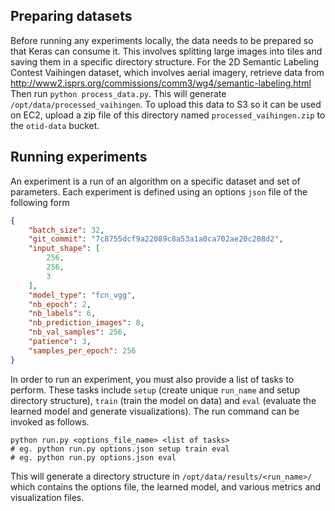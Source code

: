 ## Preparing datasets

Before running any experiments locally, the data needs to be prepared so that Keras can consume it. This involves splitting large images into tiles and saving them in a specific directory structure. For the
2D Semantic Labeling Contest Vaihingen dataset, which involves aerial imagery, retrieve data from
 http://www2.isprs.org/commissions/comm3/wg4/semantic-labeling.html Then run `python process_data.py`. This will generate `/opt/data/processed_vaihingen`.
 To upload this data to S3 so it can be used on EC2, upload a zip file of this directory named `processed_vaihingen.zip` to the `otid-data` bucket.

## Running experiments

An experiment is a run of an algorithm on a specific dataset and set of parameters. Each experiment is defined using an options `json` file of the following form
```json
{
    "batch_size": 32,
    "git_commit": "7c8755dcf9a22089c8a53a1a0ca702ae20c208d2",
    "input_shape": [
        256,
        256,
        3
    ],
    "model_type": "fcn_vgg",
    "nb_epoch": 2,
    "nb_labels": 6,
    "nb_prediction_images": 8,
    "nb_val_samples": 256,
    "patience": 3,
    "samples_per_epoch": 256
}
```
In order to run an experiment, you must also provide a list of tasks to perform. These tasks
include `setup` (create unique `run_name` and setup directory structure), `train` (train the model on data) and `eval` (evaluate the learned model and generate visualizations). The run command can be
invoked as follows.
```shell
python run.py <options_file_name> <list of tasks>
# eg. python run.py options.json setup train eval
# eg. python run.py options.json eval
```
This will generate a directory structure in `/opt/data/results/<run_name>/` which contains the options file, the learned model, and various metrics and visualization files.
